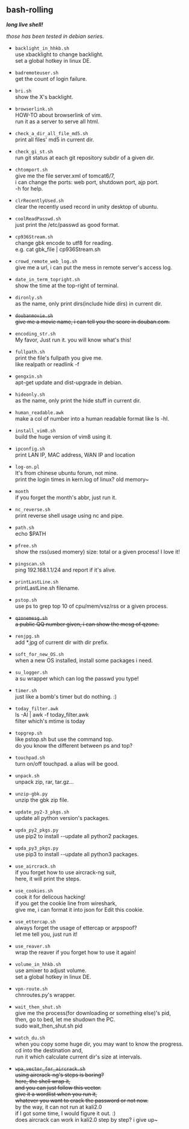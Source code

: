 ## bash-rolling  
***long live shell!***

*those has been tested in debian series.*  

- `backlight_in_hhkb.sh`  
use xbacklight to change backlight.  
set a global hotkey in linux DE.  

- `badremoteuser.sh`  
get the count of login failure.  

- `bri.sh`  
show the X's backlight.  

- `browserlink.sh`  
HOW-TO about browserlink of vim.  
run it as a server to serve all html.  

- `check_a_dir_all_file_md5.sh`  
print all files' md5 in current dir.  

- `check_gi_st.sh`  
run git status at each git repository subdir of a given dir.  

- `chtomport.sh`  
give me the file server.xml of tomcat6/7,  
i can change the ports: web port, shutdown port, ajp port.  
-h for help.  

- `clrRecentlyUsed.sh`  
clear the recently used record in unity desktop of ubuntu.  

- `coolReadPasswd.sh`  
just print the /etc/passwd as good format.  

- `cp936Stream.sh`  
change gbk encode to utf8 for reading.  
e.g. cat gbk_file | cp936Stream.sh  

- `crowd_remote_web_log.sh`  
give me a url, i can put the mess in remote server's access log.  

- `date_in_term_topright.sh`  
show the time at the top-right of terminal.  

- `dironly.sh`  
as the name, only print dirs(include hide dirs) in current dir.  

- ~~`doubanmovie.sh`  
give me a movie name, i can tell you the score in douban.com.~~  

- `encoding_str.sh`  
My favor, Just run it. you will know what's this!  

- `fullpath.sh`  
print the file's fullpath you give me.  
like realpath or readlink -f

- `gengxin.sh`  
apt-get update and dist-upgrade in debian.  

- `hideonly.sh`  
as the name, only print the hide stuff in current dir.  

- `human_readable.awk`  
make a col of number into a human readable format like ls -hl.  

- `install_vim8.sh`  
build the huge version of vim8 using it.  

- `ipconfig.sh`  
print LAN IP, MAC address, WAN IP and location

- `log-on.pl`  
It's from chinese ubuntu forum, not mine.  
print the login times in kern.log of linux? old memory~  

- `month`  
if you forget the month's abbr, just run it.  

- `nc_reverse.sh`  
print reverse shell usage using nc and pipe.  

- `path.sh`  
echo $PATH  

- `pfree.sh`  
show the rss(used momery) size: total or a given process! I love it!  

- `pingscan.sh`  
ping 192.168.1.1/24 and report if it's alive.  

- `printLastLine.sh`  
printLastLine.sh filename.  

- `pstop.sh`  
use ps to grep top 10 of cpu/mem/vsz/rss or a given process.  

- ~~`qzonemesg.sh`  
a public QQ number given, i can show the mesg of qzone.~~  

- `renjpg.sh`  
add \*.jpg of current dir with dir prefix.  

- `soft_for_new_OS.sh`  
when a new OS installed, install some packages i need.  

- `su_logger.sh`  
a su wrapper which can log the passwd you type!  

- `timer.sh`  
just like a bomb's timer but do nothing. :)  

- `today_filter.awk`  
ls -Al | awk -f today_filter.awk  
filter which's mtime is today  

- `topgrep.sh`  
like pstop.sh but use the command top.  
do you know the different between ps and top?  

- `touchpad.sh`  
turn on/off touchpad. a alias will be good.  

- `unpack.sh`  
unpack zip, rar, tar.gz...  

- `unzip-gbk.py`  
unzip the gbk zip file.  

- `update_py2-3_pkgs.sh`  
update all python version's packages.  

- `upda_py2_pkgs.py`  
use pip2 to install --update all python2 packages.  

- `upda_py3_pkgs.py`  
use pip3 to install --update all python3 packages.  

- `use_aircrack.sh`  
if you forget how to use aircrack-ng suit,  
here, it will print the steps.  

- `use_cookies.sh`  
cook it for delicous hacking!  
if you get the cookie line from wireshark,  
give me, i can format it into json for Edit this cookie.  

- `use_ettercap.sh`  
always forget the usage of ettercap or arpspoof?  
let me tell you, just run it!  

- `use_reaver.sh`  
wrap the reaver if you forget how to use it again!  

- `volume_in_hhkb.sh`  
use amixer to adjust volume.  
set a global hotkey in linux DE.  

- `vpn-route.sh`  
chnroutes.py's wrapper.  

- `wait_then_shut.sh`  
give me the process(for downloading or something else)'s pid,  
then, go to bed, let me shudown the PC.  
sudo wait_then_shut.sh pid  

- `watch_du.sh`  
when you copy some huge dir, you may want to know the progress.  
cd into the destination and,  
run it which calculate current dir's size at intervals.  

- ~~`wpa_vector_for_aircrack.sh`  
using aircrack-ng's steps is boring?  
here, the shell wrap it,  
and you can just follow this vector.  
give it a wordlist when you run it,  
whatever you want to crack the password or not now.~~  
by the way, it can not run at kali2.0  
if I got some time, I would figure it out. :)  
does aircrack can work in kali2.0 step by step? i give up~  

